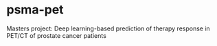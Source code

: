 # psma-pet

Masters project: Deep learning-based prediction of therapy response in PET/CT of prostate cancer patients